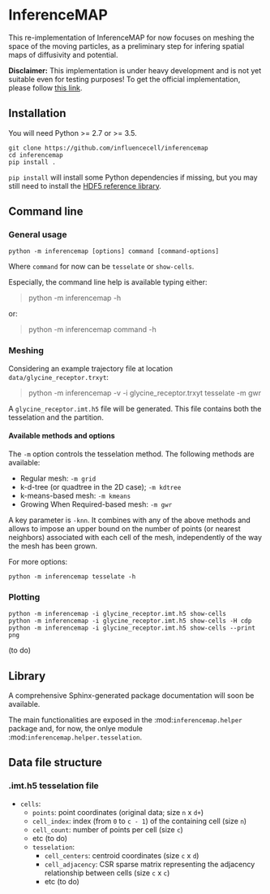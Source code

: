 # InferenceMAP

This re-implementation of InferenceMAP for now focuses on meshing the space of the moving particles, as a preliminary step for infering spatial maps of diffusivity and potential.

**Disclaimer:**
This implementation is under heavy development and is not yet suitable even for testing purposes!
To get the official implementation, please follow [this link](https://research.pasteur.fr/en/software/inferencemap/ "research.pasteur.fr/en/software/inferencemap").

## Installation

You will need Python >= 2.7 or >= 3.5.

	git clone https://github.com/influencecell/inferencemap
	cd inferencemap
	pip install .

`pip install` will install some Python dependencies if missing, but you may still need to install the [HDF5 reference library](https://support.hdfgroup.org/downloads/index.html "support.hdfgroup.org/downloads").

## Command line

### General usage

	python -m inferencemap [options] command [command-options]

Where `command` for now can be `tesselate` or `show-cells`.

Especially, the command line help is available typing either:

> python -m inferencemap -h

or:

> python -m inferencemap command -h

### Meshing

Considering an example trajectory file at location `data/glycine_receptor.trxyt`:

> python -m inferencemap -v -i glycine_receptor.trxyt tesselate -m gwr

A `glycine_receptor.imt.h5` file will be generated. This file contains both the tesselation and the partition.

#### Available methods and options
The `-m` option controls the tesselation method. The following methods are available:

* Regular mesh: `-m grid`
* k-d-tree (or quadtree in the 2D case); `-m kdtree`
* k-means-based mesh: `-m kmeans`
* Growing When Required-based mesh: `-m gwr`

A key parameter is `-knn`. It combines with any of the above methods and allows to impose an upper bound on the number of points (or nearest neighbors) associated with each cell of the mesh, independently of the way the mesh has been grown.

For more options:

	python -m inferencemap tesselate -h

### Plotting

	python -m inferencemap -i glycine_receptor.imt.h5 show-cells
	python -m inferencemap -i glycine_receptor.imt.h5 show-cells -H cdp
	python -m inferencemap -i glycine_receptor.imt.h5 show-cells --print png
(to do)


## Library

A comprehensive Sphinx-generated package documentation will soon be available.

The main functionalities are exposed in the :mod:`inferencemap.helper` package and, for now, the onlye module :mod:`inferencemap.helper.tesselation`.


## Data file structure

### .imt.h5 tesselation file

* `cells`:
	* `points`: point coordinates (original data; size `n` x `d+`)
	* `cell_index`: index (from `0` to `c - 1`) of the containing cell (size `n`)
	* `cell_count`: number of points per cell (size `c`)
	* etc (to do)
	* `tesselation`:
		* `cell_centers`: centroid coordinates (size `c` x `d`)
		* `cell_adjacency`: CSR sparse matrix representing the adjacency relationship between cells (size `c` x `c`)
		* etc (to do)

